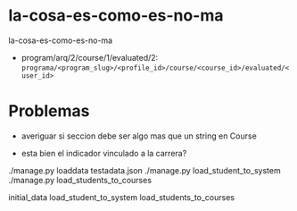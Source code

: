 # la-cosa-es-como-es-no-ma
la-cosa-es-como-es-no-ma


- program/arq/2/course/1/evaluated/2: `programa/<program_slug>/<profile_id>/course/<course_id>/evaluated/<user_id>`


# Problemas
- averiguar si seccion debe ser algo mas que un string en Course

- esta bien el indicador vinculado a la carrera?


./manage.py loaddata testadata.json
./manage.py load_student_to_system
./manage.py load_students_to_courses

initial_data
    load_student_to_system
    load_students_to_courses
